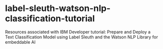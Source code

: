 # label-sleuth-watson-nlp-classification-tutorial
Resources associated with IBM Developer tutorial: Prepare and Deploy a Text Classification Model using Label Sleuth and the Watson NLP Library for embeddable AI
